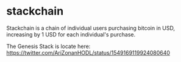 # stackchain

Stackchain is a chain of individual users purchasing bitcoin in USD, increasing by 1 USD for each individual's purchase.

The Genesis Stack is locate here: https://twitter.com/AriZonanHODL/status/1549169119924080640
